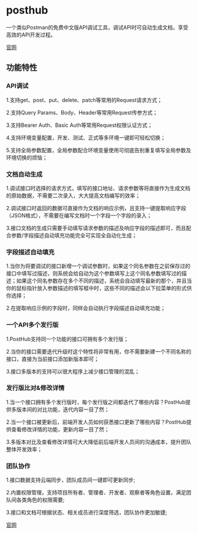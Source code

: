 # posthub
一个类似Postman的免费中文版API调试工具，调试API时可自动生成文档，享受高效的API开发过程。

[官网](http://www.posthub.cn)

## 功能特性

### API调试

1.支持get、post、put、delete、patch等常用的Request请求方式；

2.支持Query Params、Body、Header等常用Request传参方式；

3.支持Bearer Auth、Basic Auth等常用Request权限认证方式；

4.支持环境变量配置，开发、测试、正式等多环境一键即可轻松切换；

5.支持全局参数配置，全局参数配合环境变量使用可彻底告别重复填写全局参数及环境切换的烦恼；

### 文档自动生成

1.调试接口时选择的请求方式，填写的接口地址、请求参数等将直接作为生成文档的原始数据，不需要二次录入，大大提高文档编写的效率；

2.调试接口时返回的数据可直接作为文档的响应示例，且支持一键提取响应字段（JSON格式），不需要在编写文档时一个字段一个字段的录入；

3.接口文档的生成只需要手动填写请求参数的描述及响应字段的描述即可，而且配合参数/字段描述自动填充功能完全可实现全自动化生成；

### 字段描述自动填充

1.当你为将要调试的接口新增一个调试参数时，如果这个同名参数在之前保存过的接口中填写过描述，则系统会给自动为这个参数填写上这个同名参数填写过的描述；如果这个同名参数存在多个不同的描述，系统会自动填写最新的那个，并且当你的鼠标指针放入参数描述的填写框中时，这些不同的描述会以下拉菜单的形式供你选择；

2.在提取响应示例的字段时，同样会自动执行字段描述自动填充功能；

### 一个API多个发行版

1.PostHub支持同一个功能的接口可拥有多个发行版；

2.当你的接口需要迭代升级时这个特性将非常有用，你不需要新建一个不同名称的接口，直接为当前接口添加新版本即可；

3.接口多版本的支持可以很大程序上减少接口管理的混乱；

### 发行版比对&修改详情

1.当一个接口拥有多个发行版时，每个发行版之间都迭代了哪些内容？PostHub提供多版本间的对比功能，迭代内容一目了然；

2.当一个接口被更新后，前端开发人员如何获悉接口更新了哪些内容？PostHub提供查看修改详情的功能，更新内容一目了然；

3.多版本对比及查看修改详情可大大降低前后端开发人员间的沟通成本，提升团队整体开发效率；

### 团队协作

1.接口数据支持云端同步，团队成员间一键即可更新同步;

2.内置权限管理，支持项目所有者、管理者、开发者、观察者等角色设置，满足团队间各类角色的权限需要;

3.接口和文档可根据状态、相关成员进行深度筛选，团队协作更加敏捷;

[官网](http://www.posthub.cn)
